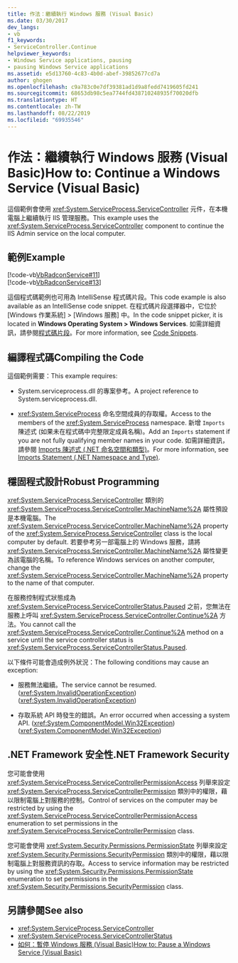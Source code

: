 ```yaml
---
title: 作法：繼續執行 Windows 服務 (Visual Basic)
ms.date: 03/30/2017
dev_langs:
- vb
f1_keywords:
- ServiceController.Continue
helpviewer_keywords:
- Windows Service applications, pausing
- pausing Windows Service applications
ms.assetid: e5d13760-4c83-4b0d-abef-39852677cd7a
author: ghogen
ms.openlocfilehash: c9a783c0e7df39381ad1d9a8fedd7419605fd241
ms.sourcegitcommit: 68653db98c5ea7744fd438710248935f70020dfb
ms.translationtype: HT
ms.contentlocale: zh-TW
ms.lasthandoff: 08/22/2019
ms.locfileid: "69935546"
---
```

# <a name="how-to-continue-a-windows-service-visual-basic"></a><span data-ttu-id="e4d53-102">作法：繼續執行 Windows 服務 (Visual Basic)</span><span class="sxs-lookup"><span data-stu-id="e4d53-102">How to: Continue a Windows Service (Visual Basic)</span></span>
<span data-ttu-id="e4d53-103">這個範例會使用 <xref:System.ServiceProcess.ServiceController> 元件，在本機電腦上繼續執行 IIS 管理服務。</span><span class="sxs-lookup"><span data-stu-id="e4d53-103">This example uses the <xref:System.ServiceProcess.ServiceController> component to continue the IIS Admin service on the local computer.</span></span>  
  
## <a name="example"></a><span data-ttu-id="e4d53-104">範例</span><span class="sxs-lookup"><span data-stu-id="e4d53-104">Example</span></span>  
 [!code-vb[VbRadconService#11](../../../samples/snippets/visualbasic/VS_Snippets_VBCSharp/VbRadconService/VB/MyNewService.vb#11)]  
[!code-vb[VbRadconService#13](../../../samples/snippets/visualbasic/VS_Snippets_VBCSharp/VbRadconService/VB/MyNewService.vb#13)]  
  
 <span data-ttu-id="e4d53-105">這個程式碼範例也可用為 IntelliSense 程式碼片段。</span><span class="sxs-lookup"><span data-stu-id="e4d53-105">This code example is also available as an IntelliSense code snippet.</span></span> <span data-ttu-id="e4d53-106">在程式碼片段選擇器中，它位於 [Windows 作業系統] > [Windows 服務]  中。</span><span class="sxs-lookup"><span data-stu-id="e4d53-106">In the code snippet picker, it is located in **Windows Operating System > Windows Services**.</span></span> <span data-ttu-id="e4d53-107">如需詳細資訊，請參閱[程式碼片段](/visualstudio/ide/code-snippets)。</span><span class="sxs-lookup"><span data-stu-id="e4d53-107">For more information, see [Code Snippets](/visualstudio/ide/code-snippets).</span></span>  
  
## <a name="compiling-the-code"></a><span data-ttu-id="e4d53-108">編譯程式碼</span><span class="sxs-lookup"><span data-stu-id="e4d53-108">Compiling the Code</span></span>  
 <span data-ttu-id="e4d53-109">這個範例需要：</span><span class="sxs-lookup"><span data-stu-id="e4d53-109">This example requires:</span></span>  
  
- <span data-ttu-id="e4d53-110">System.serviceprocess.dll 的專案參考。</span><span class="sxs-lookup"><span data-stu-id="e4d53-110">A project reference to System.serviceprocess.dll.</span></span>  
  
- <span data-ttu-id="e4d53-111"><xref:System.ServiceProcess> 命名空間成員的存取權。</span><span class="sxs-lookup"><span data-stu-id="e4d53-111">Access to the members of the <xref:System.ServiceProcess> namespace.</span></span> <span data-ttu-id="e4d53-112">新增 `Imports` 陳述式 (如果未在程式碼中完整限定成員名稱)。</span><span class="sxs-lookup"><span data-stu-id="e4d53-112">Add an `Imports` statement if you are not fully qualifying member names in your code.</span></span> <span data-ttu-id="e4d53-113">如需詳細資訊，請參閱 [Imports 陳述式 (.NET 命名空間和類型)](../../visual-basic/language-reference/statements/imports-statement-net-namespace-and-type.md)。</span><span class="sxs-lookup"><span data-stu-id="e4d53-113">For more information, see [Imports Statement (.NET Namespace and Type)](../../visual-basic/language-reference/statements/imports-statement-net-namespace-and-type.md).</span></span>  
  
## <a name="robust-programming"></a><span data-ttu-id="e4d53-114">穩固程式設計</span><span class="sxs-lookup"><span data-stu-id="e4d53-114">Robust Programming</span></span>  
 <span data-ttu-id="e4d53-115"><xref:System.ServiceProcess.ServiceController> 類別的 <xref:System.ServiceProcess.ServiceController.MachineName%2A> 屬性預設是本機電腦。</span><span class="sxs-lookup"><span data-stu-id="e4d53-115">The <xref:System.ServiceProcess.ServiceController.MachineName%2A> property of the <xref:System.ServiceProcess.ServiceController> class is the local computer by default.</span></span> <span data-ttu-id="e4d53-116">若要參考另一部電腦上的 Windows 服務，請將 <xref:System.ServiceProcess.ServiceController.MachineName%2A> 屬性變更為該電腦的名稱。</span><span class="sxs-lookup"><span data-stu-id="e4d53-116">To reference Windows services on another computer, change the <xref:System.ServiceProcess.ServiceController.MachineName%2A> property to the name of that computer.</span></span>  
  
 <span data-ttu-id="e4d53-117">在服務控制程式狀態成為 <xref:System.ServiceProcess.ServiceControllerStatus.Paused> 之前，您無法在服務上呼叫 <xref:System.ServiceProcess.ServiceController.Continue%2A> 方法。</span><span class="sxs-lookup"><span data-stu-id="e4d53-117">You cannot call the <xref:System.ServiceProcess.ServiceController.Continue%2A> method on a service until the service controller status is <xref:System.ServiceProcess.ServiceControllerStatus.Paused>.</span></span>  
  
 <span data-ttu-id="e4d53-118">以下條件可能會造成例外狀況：</span><span class="sxs-lookup"><span data-stu-id="e4d53-118">The following conditions may cause an exception:</span></span>  
  
- <span data-ttu-id="e4d53-119">服務無法繼續。</span><span class="sxs-lookup"><span data-stu-id="e4d53-119">The service cannot be resumed.</span></span> <span data-ttu-id="e4d53-120">(<xref:System.InvalidOperationException>)</span><span class="sxs-lookup"><span data-stu-id="e4d53-120">(<xref:System.InvalidOperationException>)</span></span>  
  
- <span data-ttu-id="e4d53-121">存取系統 API 時發生的錯誤。</span><span class="sxs-lookup"><span data-stu-id="e4d53-121">An error occurred when accessing a system API.</span></span> <span data-ttu-id="e4d53-122">(<xref:System.ComponentModel.Win32Exception>)</span><span class="sxs-lookup"><span data-stu-id="e4d53-122">(<xref:System.ComponentModel.Win32Exception>)</span></span>  
  
## <a name="net-framework-security"></a><span data-ttu-id="e4d53-123">.NET Framework 安全性</span><span class="sxs-lookup"><span data-stu-id="e4d53-123">.NET Framework Security</span></span>  
 <span data-ttu-id="e4d53-124">您可能會使用 <xref:System.ServiceProcess.ServiceControllerPermissionAccess> 列舉來設定 <xref:System.ServiceProcess.ServiceControllerPermission> 類別中的權限，藉以限制電腦上對服務的控制。</span><span class="sxs-lookup"><span data-stu-id="e4d53-124">Control of services on the computer may be restricted by using the <xref:System.ServiceProcess.ServiceControllerPermissionAccess> enumeration to set permissions in the <xref:System.ServiceProcess.ServiceControllerPermission> class.</span></span>  
  
 <span data-ttu-id="e4d53-125">您可能會使用 <xref:System.Security.Permissions.PermissionState> 列舉來設定 <xref:System.Security.Permissions.SecurityPermission> 類別中的權限，藉以限制電腦上對服務資訊的存取。</span><span class="sxs-lookup"><span data-stu-id="e4d53-125">Access to service information may be restricted by using the <xref:System.Security.Permissions.PermissionState> enumeration to set permissions in the <xref:System.Security.Permissions.SecurityPermission> class.</span></span>  
  
## <a name="see-also"></a><span data-ttu-id="e4d53-126">另請參閱</span><span class="sxs-lookup"><span data-stu-id="e4d53-126">See also</span></span>

- <xref:System.ServiceProcess.ServiceController>
- <xref:System.ServiceProcess.ServiceControllerStatus>
- [<span data-ttu-id="e4d53-127">如何：暫停 Windows 服務 (Visual Basic)</span><span class="sxs-lookup"><span data-stu-id="e4d53-127">How to: Pause a Windows Service (Visual Basic)</span></span>](../../../docs/framework/windows-services/how-to-pause-a-windows-service-visual-basic.md)
